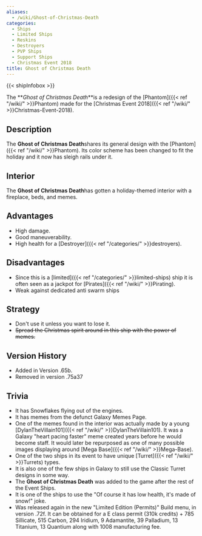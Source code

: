 ```yaml
---
aliases:
  - /wiki/Ghost-of-Christmas-Death
categories:
  - Ships
  - Limited Ships
  - Reskins
  - Destroyers
  - PVP Ships
  - Support Ships
  - Christmas Event 2018
title: Ghost of Christmas Death
---
```


{{< shipInfobox >}}

The **_Ghost of Christmas Death_**is a redesign of the [Phantom]({{< ref "/wiki/" >}}Phantom) made for the [Christmas Event 2018]({{< ref "/wiki/" >}}Christmas-Event-2018).

## Description

The **Ghost of Christmas Death**shares its general design with the [Phantom]({{< ref "/wiki/" >}}Phantom). Its color scheme has been changed to fit the holiday and it now has sleigh rails under it.

## Interior

The **Ghost of Christmas Death**has gotten a holiday-themed interior with a fireplace, beds, and memes.

## Advantages

- High damage.
- Good maneuverability.
- High health for a [Destroyer]({{< ref "/categories/" >}}destroyers).

## Disadvantages

- Since this is a [limited]({{< ref "/categories/" >}}limited-ships) ship it is often seen as a jackpot for [Pirates]({{< ref "/wiki/" >}}Pirating).
- Weak against dedicated anti swarm ships

## Strategy

- Don't use it unless you want to lose it.
- <s>Spread the Christmas spirit around in this ship with the power of memes.</s>

## Version History

- Added in Version .65b.
- Removed in version .75a37

## Trivia

- It has Snowflakes flying out of the engines.
- It has memes from the defunct Galaxy Memes Page.
- One of the memes found in the interior was actually made by a young [DylanTheVillain101]({{< ref "/wiki/" >}}DylanTheVillain101). It was a Galaxy "heart pacing faster" meme created years before he would become staff. It would later be repurposed as one of many possible images displaying around [Mega Base]({{< ref "/wiki/" >}}Mega-Base).
- One of the two ships in its event to have unique [Turret]({{< ref "/wiki/" >}}Turrets) types.
- It is also one of the few ships in Galaxy to still use the Classic Turret designs in some way.
- The **Ghost of Christmas Death** was added to the game after the rest of the Event Ships.
- It is one of the ships to use the "Of course it has low health, it's made of snow!" joke.
- Was released again in the new "Limited Edition (Permits)" Build menu, in version .72f. It can be obtained for a E class permit (310k credits) + 785 Sillicate, 515 Carbon, 294 Iridium, 9 Adamantite, 39 Palladium, 13 Titanium, 13 Quantium along with 1008 manufacturing fee.
